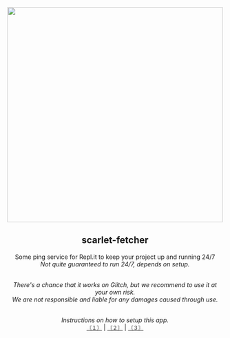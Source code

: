 <div align="center">
  <img width="500" src="https://github.com/nexus-labs-ltd/scarlet-fetcher/blob/main/assets/banner_style.png?raw=true"/>
  
  <h2>scarlet-fetcher</h2>
  <p style="font-size: '10px'">
    Some ping service for Repl.it to keep your project up and running 24/7 </br>
    <i>Not quite guaranteed to run 24/7, depends on setup.</i>
  </p></br>
  
  <i style="font-size: '25px'">
    There's a chance that it works on Glitch, but we recommend to use it at your own risk. </br>
    We are not responsible and liable for any damages caused through use.
  </i></br></br>
  
  <i style="font-size: '10px'">Instructions on how to setup this app.</i></br>
  <code><a href="./setup/Step%201.md">〘１〙</a></code> | <code><a href="./setup/Step%202.md">〘２〙</a></code> | <code><a href="./setup/Step%203.md">〘３〙</a></code>
</div>
